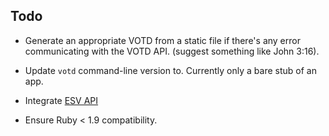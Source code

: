 ## Todo

* Generate an appropriate VOTD from a static file if there's any error communicating with the VOTD API. (suggest something like John 3:16).

* Update `votd` command-line version to. Currently only a bare stub of an app.

* Integrate [ESV API](http://www.esvapi.org/api)

* Ensure Ruby < 1.9 compatibility.
